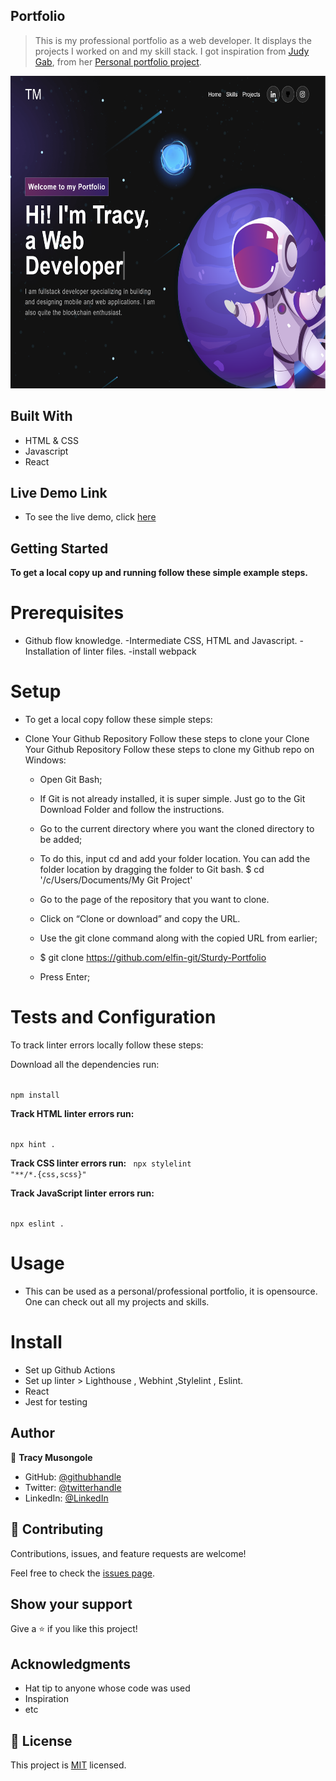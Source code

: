 ## Portfolio

> This is my professional portfolio as a web developer. It displays the projects I worked on and my skill stack. I got inspiration from [Judy Gab](https://github.com/judygab), from her [Personal portfolio project](https://github.com/judygab/web-dev-projects/tree/main/personal-portfolio). 


<img src="./src/img/portfolioUI.png" width="700" height="500">


## Built With

- HTML & CSS
- Javascript
- React

## Live Demo Link 

- To see the live demo, click [here](https://tracy-muson.netlify.app/)

## Getting Started

**To get a local copy up and running follow these simple example steps.**

# Prerequisites

- Github flow knowledge. -Intermediate CSS, HTML and Javascript. -Installation of linter files. -install webpack

# Setup 
- To get a local copy follow these simple steps:

- Clone Your Github Repository Follow these steps to clone your Clone Your Github Repository Follow these steps to clone my Github repo on Windows:

   - Open Git Bash;

   - If Git is not already installed, it is super simple. Just go to the Git Download Folder and follow the instructions.

   - Go to the current directory where you want the cloned directory to be added;

   - To do this, input cd and add your folder location. You can add the folder location by dragging the folder to Git bash.
    $ cd '/c/Users/Documents/My Git Project'

    - Go to the page of the repository that you want to clone.

    - Click on “Clone or download” and copy the URL.

    - Use the git clone command along with the copied URL from earlier;

    - $ git clone https://github.com/elfin-git/Sturdy-Portfolio

   - Press Enter;

# Tests and Configuration

To track linter errors locally follow these steps:

Download all the dependencies run:

<code>
npm install
</code>

**Track HTML linter errors run:**

<code>
npx hint .
</code>

**Track CSS linter errors run:**
<code>
npx stylelint "**/*.{css,scss}"
</code>

**Track JavaScript linter errors run:**

<code>
npx eslint .
</code>

# Usage
- This can be used as a personal/professional portfolio, it is opensource. One can check out all my projects and skills.

# Install
- Set up Github Actions
- Set up linter > Lighthouse , Webhint ,Stylelint , Eslint.
- React
- Jest for  testing

## Author

👤 **Tracy Musongole**

- GitHub: [@githubhandle](https://github.com/elfin-git)
- Twitter: [@twitterhandle](https://twitter.com/tracy_muso)
- LinkedIn: [@LinkedIn](https://linkedin.com/in/tracy-muso/)


## 🤝 Contributing
Contributions, issues, and feature requests are welcome!


Feel free to check the [issues page](https://github.com/elfin-git/Sturdy-Portfolio/issues).

## Show your support

Give a ⭐️ if you like this project!

## Acknowledgments

- Hat tip to anyone whose code was used
- Inspiration
- etc

## 📝 License

This project is [MIT](https://github.com/elfin-git/Sturdy-Portfolio/blob/dev/LICENSE) licensed.
